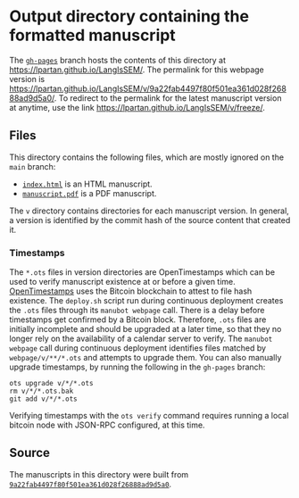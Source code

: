 # Output directory containing the formatted manuscript

The [`gh-pages`](https://github.com/lpartan/LangIsSEM/tree/gh-pages) branch hosts the contents of this directory at <https://lpartan.github.io/LangIsSEM/>.
The permalink for this webpage version is <https://lpartan.github.io/LangIsSEM/v/9a22fab4497f80f501ea361d028f26888ad9d5a0/>.
To redirect to the permalink for the latest manuscript version at anytime, use the link <https://lpartan.github.io/LangIsSEM/v/freeze/>.

## Files

This directory contains the following files, which are mostly ignored on the `main` branch:

+ [`index.html`](index.html) is an HTML manuscript.
+ [`manuscript.pdf`](manuscript.pdf) is a PDF manuscript.

The `v` directory contains directories for each manuscript version.
In general, a version is identified by the commit hash of the source content that created it.

### Timestamps

The `*.ots` files in version directories are OpenTimestamps which can be used to verify manuscript existence at or before a given time.
[OpenTimestamps](https://opentimestamps.org/) uses the Bitcoin blockchain to attest to file hash existence.
The `deploy.sh` script run during continuous deployment creates the `.ots` files through its `manubot webpage` call.
There is a delay before timestamps get confirmed by a Bitcoin block.
Therefore, `.ots` files are initially incomplete and should be upgraded at a later time, so that they no longer rely on the availability of a calendar server to verify.
The `manubot webpage` call during continuous deployment identifies files matched by `webpage/v/**/*.ots` and attempts to upgrade them.
You can also manually upgrade timestamps, by running the following in the `gh-pages` branch:

```shell
ots upgrade v/*/*.ots
rm v/*/*.ots.bak
git add v/*/*.ots
```

Verifying timestamps with the `ots verify` command requires running a local bitcoin node with JSON-RPC configured, at this time.

## Source

The manuscripts in this directory were built from
[`9a22fab4497f80f501ea361d028f26888ad9d5a0`](https://github.com/lpartan/LangIsSEM/commit/9a22fab4497f80f501ea361d028f26888ad9d5a0).

